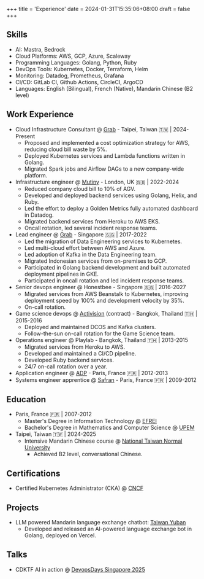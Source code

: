 +++
title = 'Experience'
date = 2024-01-31T15:35:06+08:00
draft = false
+++
## Skills
- AI: Mastra, Bedrock
- Cloud Platforms: AWS, GCP, Azure, Scaleway
- Programming Languages: Golang, Python, Ruby
- DevOps Tools: Kubernetes, Docker, Terraform, Helm
- Monitoring: Datadog, Prometheus, Grafana
- CI/CD: GitLab CI, Github Actions, CircleCI, ArgoCD
- Languages: English (Bilingual), French (Native), Mandarin Chinese (B2 level)

## Work Experience

- Cloud Infrastructure Consultant @ [Grab](https://www.grab.com/) - Taipei, Taiwan 🇹🇼 | 2024-Present
    - Proposed and implemented a cost optimization strategy for AWS, reducing cloud bill waste by 5%.
    - Deployed Kubernetes services and Lambda functions written in Golang.
    - Migrated Spark jobs and Airflow DAGs to a new company-wide platform.
- Infrastructure engineer @ [Mutiny](https://www.mutinyhq.com/) - London, UK 🇬🇧 | 2022-2024
    -  Reduced company cloud bill to 10% of AGV.
    -  Developed and deployed backend services using Golang, Helix, and Ruby.
    -  Led the effort to deploy a Golden Metrics fully automated dashboard in Datadog.
    - Migrated backend services from Heroku to AWS EKS.
    - Oncall rotation, led several incident response teams.
- Lead engineer @ [Grab](https://www.grab.com/) - Singapore 🇸🇬 | 2017-2022
    - Led the migration of Data Engineering services to Kubernetes.
    - Led multi-cloud effort between AWS and Azure.
    - Led adoption of Kafka in the Data Engineering team.
    - Migrated Indonesian services from on-premises to GCP.
    - Participated in Golang backend development and built automated deployment pipelines in GKE.
    - Participated in oncall rotation and led incident response teams.
- Senior devops engineer @ Honestbee - Singapore 🇸🇬 | 2016-2027
    - Migrated services from AWS Beanstalk to Kubernetes, improving deployment speed by 100% and development velocity by 35%.
    - On-call rotation.
- Game science devops @ [Activision](https://www.activision.com/) (contract) - Bangkok, Thailand 🇹🇭 | 2015-2016
    - Deployed and maintained DCOS and Kafka clusters.
    - Follow-the-sun on-call rotation for the Game Science team.
- Operations engineer @ Playlab - Bangkok, Thailand 🇹🇭 | 2013-2015
    - Migrated services from Heroku to AWS.
    - Developed and maintained a CI/CD pipeline.
    - Developed Ruby backend services.
    - 24/7 on-call rotation over a year.
- Application engineer @ [ADP](https://www.adp.com/) - Paris, France 🇫🇷 | 2012-2013
- Systems engineer apprentice @ [Safran](https://www.safran-group.com/) - Paris, France 🇫🇷 | 2009-2012

## Education
- Paris, France 🇫🇷 | 2007-2012
    - Master's Degree in Information Technology @ [EFREI](https://www.efrei.fr/)
    - Bachelor's Degree in Mathematics and Computer Science @ [UPEM](https://www.univ-gustave-eiffel.fr/)
- Taipei, Taiwan 🇹🇼 | 2024-2025
    - Intensive Mandarin Chinese course @ [National Taiwan Normal University](http://mtc.ntnu.edu.tw/)
        - Achieved B2 level, conversational Chinese.

## Certifications
- Certified Kubernetes Administrator (CKA) @ [CNCF](https://www.cncf.io/)

## Projects

- LLM powered Mandarin language exchange chatbot: [Taiwan Yuban](https://taiwanyuban.kuojang.io/)
    - Developed and released an AI-powered language exchange bot in Golang, deployed on Vercel.

## Talks

- CDKTF AI in action @ [DevopsDays Singapore 2025](https://devopsdays.org/events/2025-singapore/program/bridging-aws-cdk-and-terraform)